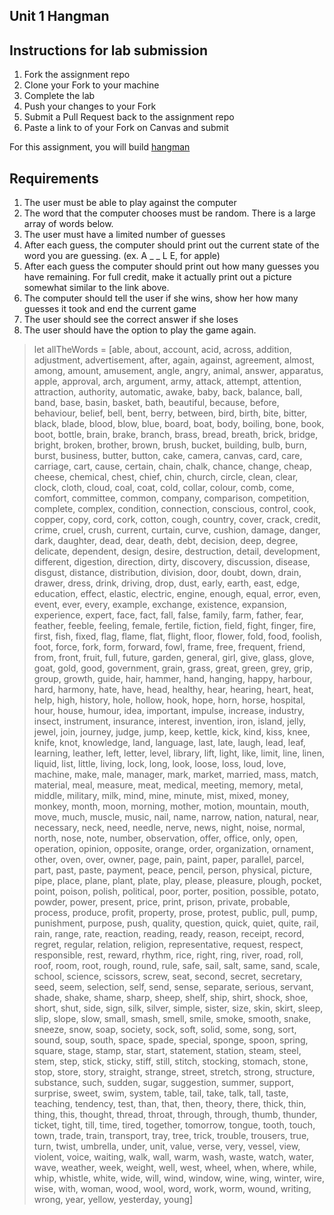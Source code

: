## Unit 1 Hangman

## Instructions for lab submission 

1. Fork the assignment repo
1. Clone your Fork to your machine
1. Complete the lab
1. Push your changes to your Fork
1. Submit a Pull Request back to the assignment repo
1. Paste a link to of your Fork on Canvas and submit

For this assignment, you will build [hangman](http://www.justhangman.com/)  

## Requirements 

1. The user must be able to play against the computer
1. The word that the computer chooses must be random. There is a large array of words below.
1. The user must have a limited number of guesses
1. After each guess, the computer should print out the current state of the word you are guessing.  (ex. A _ _ L E, for apple)
1. After each guess the computer should print out how many guesses you have remaining.  For full credit, make it actually print out a picture somewhat similar to the link above.
1. The computer should tell the user if she wins, show her how many guesses it took and end the current game
1. The user should see the correct answer if she loses
1. The user should have the option to play the game again. 


 
> let allTheWords = [able, about, account, acid, across, addition, adjustment, advertisement, after, again, against, agreement, almost, among, amount, amusement, angle, angry, animal, answer, apparatus, apple, approval, arch, argument, army, attack, attempt, attention, attraction, authority, automatic, awake, baby, back, balance, ball, band, base, basin, basket, bath, beautiful, because, before, behaviour, belief, bell, bent, berry, between, bird, birth, bite, bitter, black, blade, blood, blow, blue, board, boat, body, boiling, bone, book, boot, bottle, brain, brake, branch, brass, bread, breath, brick, bridge, bright, broken, brother, brown, brush, bucket, building, bulb, burn, burst, business, butter, button, cake, camera, canvas, card, care, carriage, cart, cause, certain, chain, chalk, chance, change, cheap, cheese, chemical, chest, chief, chin, church, circle, clean, clear, clock, cloth, cloud, coal, coat, cold, collar, colour, comb, come, comfort, committee, common, company, comparison, competition, complete, complex, condition, connection, conscious, control, cook, copper, copy, cord, cork, cotton, cough, country, cover, crack, credit, crime, cruel, crush, current, curtain, curve, cushion, damage, danger, dark, daughter, dead, dear, death, debt, decision, deep, degree, delicate, dependent, design, desire, destruction, detail, development, different, digestion, direction, dirty, discovery, discussion, disease, disgust, distance, distribution, division, door, doubt, down, drain, drawer, dress, drink, driving, drop, dust, early, earth, east, edge, education, effect, elastic, electric, engine, enough, equal, error, even, event, ever, every, example, exchange, existence, expansion, experience, expert, face, fact, fall, false, family, farm, father, fear, feather, feeble, feeling, female, fertile, fiction, field, fight, finger, fire, first, fish, fixed, flag, flame, flat, flight, floor, flower, fold, food, foolish, foot, force, fork, form, forward, fowl, frame, free, frequent, friend, from, front, fruit, full, future, garden, general, girl, give, glass, glove, goat, gold, good, government, grain, grass, great, green, grey, grip, group, growth, guide, hair, hammer, hand, hanging, happy, harbour, hard, harmony, hate, have, head, healthy, hear, hearing, heart, heat, help, high, history, hole, hollow, hook, hope, horn, horse, hospital, hour, house, humour, idea, important, impulse, increase, industry, insect, instrument, insurance, interest, invention, iron, island, jelly, jewel, join, journey, judge, jump, keep, kettle, kick, kind, kiss, knee, knife, knot, knowledge, land, language, last, late, laugh, lead, leaf, learning, leather, left, letter, level, library, lift, light, like, limit, line, linen, liquid, list, little, living, lock, long, look, loose, loss, loud, love, machine, make, male, manager, mark, market, married, mass, match, material, meal, measure, meat, medical, meeting, memory, metal, middle, military, milk, mind, mine, minute, mist, mixed, money, monkey, month, moon, morning, mother, motion, mountain, mouth, move, much, muscle, music, nail, name, narrow, nation, natural, near, necessary, neck, need, needle, nerve, news, night, noise, normal, north, nose, note, number, observation, offer, office, only, open, operation, opinion, opposite, orange, order, organization, ornament, other, oven, over, owner, page, pain, paint, paper, parallel, parcel, part, past, paste, payment, peace, pencil, person, physical, picture, pipe, place, plane, plant, plate, play, please, pleasure, plough, pocket, point, poison, polish, political, poor, porter, position, possible, potato, powder, power, present, price, print, prison, private, probable, process, produce, profit, property, prose, protest, public, pull, pump, punishment, purpose, push, quality, question, quick, quiet, quite, rail, rain, range, rate, reaction, reading, ready, reason, receipt, record, regret, regular, relation, religion, representative, request, respect, responsible, rest, reward, rhythm, rice, right, ring, river, road, roll, roof, room, root, rough, round, rule, safe, sail, salt, same, sand, scale, school, science, scissors, screw, seat, second, secret, secretary, seed, seem, selection, self, send, sense, separate, serious, servant, shade, shake, shame, sharp, sheep, shelf, ship, shirt, shock, shoe, short, shut, side, sign, silk, silver, simple, sister, size, skin, skirt, sleep, slip, slope, slow, small, smash, smell, smile, smoke, smooth, snake, sneeze, snow, soap, society, sock, soft, solid, some, song, sort, sound, soup, south, space, spade, special, sponge, spoon, spring, square, stage, stamp, star, start, statement, station, steam, steel, stem, step, stick, sticky, stiff, still, stitch, stocking, stomach, stone, stop, store, story, straight, strange, street, stretch, strong, structure, substance, such, sudden, sugar, suggestion, summer, support, surprise, sweet, swim, system, table, tail, take, talk, tall, taste, teaching, tendency, test, than, that, then, theory, there, thick, thin, thing, this, thought, thread, throat, through, through, thumb, thunder, ticket, tight, till, time, tired, together, tomorrow, tongue, tooth, touch, town, trade, train, transport, tray, tree, trick, trouble, trousers, true, turn, twist, umbrella, under, unit, value, verse, very, vessel, view, violent, voice, waiting, walk, wall, warm, wash, waste, watch, water, wave, weather, week, weight, well, west, wheel, when, where, while, whip, whistle, white, wide, will, wind, window, wine, wing, winter, wire, wise, with, woman, wood, wool, word, work, worm, wound, writing, wrong, year, yellow, yesterday, young]
